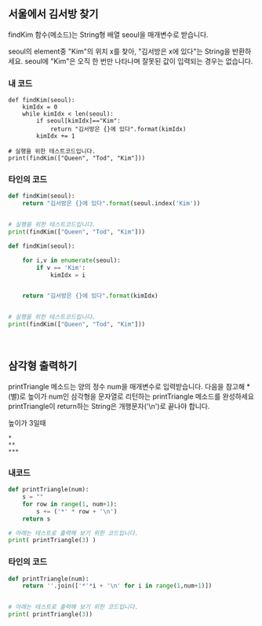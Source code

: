 ## 서울에서 김서방 찾기 

findKim 함수(메소드)는 String형 배열 seoul을 매개변수로 받습니다.

seoul의 element중 "Kim"의 위치 x를 찾아, "김서방은 x에 있다"는 String을 반환하세요.
seoul에 "Kim"은 오직 한 번만 나타나며 잘못된 값이 입력되는 경우는 없습니다.

### 내 코드

```
def findKim(seoul):
    kimIdx = 0
    while kimIdx < len(seoul):
        if seoul[kimIdx]=="Kim":
            return "김서방은 {}에 있다".format(kimIdx)
        kimIdx += 1

# 실행을 위한 테스트코드입니다.
print(findKim(["Queen", "Tod", "Kim"]))
```


### 타인의 코드 

```python
def findKim(seoul):
    return "김서방은 {}에 있다".format(seoul.index('Kim'))


# 실행을 위한 테스트코드입니다.
print(findKim(["Queen", "Tod", "Kim"]))
```

```python
def findKim(seoul):

    for i,v in enumerate(seoul):
        if v == 'Kim':
            kimIdx = i


    return "김서방은 {}에 있다".format(kimIdx)


# 실행을 위한 테스트코드입니다.
print(findKim(["Queen", "Tod", "Kim"]))
```

<br>

## 삼각형 출력하기 

printTriangle 메소드는 양의 정수 num을 매개변수로 입력받습니다.
다음을 참고해 *(별)로 높이가 num인 삼각형을 문자열로 리턴하는 printTriangle 메소드를 완성하세요
printTriangle이 return하는 String은 개행문자('\n')로 끝나야 합니다.

높이가 3일때

	*
	**
	***
	
### 내코드 

```python
def printTriangle(num):
    s = ""
    for row in range(1, num+1):
        s += ('*' * row + '\n')
    return s

# 아래는 테스트로 출력해 보기 위한 코드입니다.
print( printTriangle(3) )
```


### 타인의 코드 

```python
def printTriangle(num):
    return ''.join(['*'*i + '\n' for i in range(1,num+1)])


# 아래는 테스트로 출력해 보기 위한 코드입니다.
print( printTriangle(3))
```